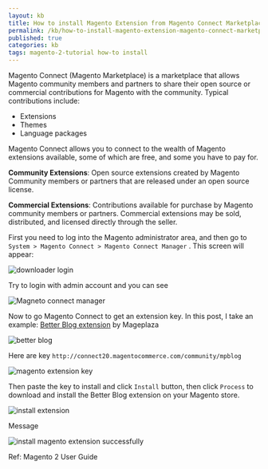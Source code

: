 ```yaml
---
layout: kb
title: How to install Magento Extension from Magento Connect Marketplace
permalink: /kb/how-to-install-magento-extension-magento-connect-marketplace.html
published: true
categories: kb 
tags: magento-2-tutorial how-to install
---
```


Magento Connect (Magento Marketplace) is a marketplace that allows Magento community members and partners to
share their open source or commercial contributions for Magento with the community. Typical
contributions include:

* Extensions
* Themes
* Language packages


Magento Connect allows you to connect to the wealth of Magento extensions available, some of which are free, and some you have to pay for. 


**Community Extensions**: Open source extensions created by Magento Community members
or partners that are released under an open source license.

**Commercial Extensions**: Contributions available for purchase by Magento community
members or partners. Commercial extensions may be sold, distributed, and licensed directly
through the seller.

First you need to log into the Magento administrator area, and then go to `System > Magento Connect > Magento Connect Manager` . This screen will appear:

![downloader login](https://lh6.googleusercontent.com/PW21vkYabCWuQUnmy5LK6x52WDis2wK_w9gq-_qOWLljP_1gETJMk0L8-MDlUApTwo-bm8ccTOzyXnRhuehzGka3yj9tmyOdGnTWWXcyS0UKNVqPnx20RmRyehv-XuThb1FePkBZ)


Try to login with admin account and you can see 

![Magneto connect manager](https://lh3.googleusercontent.com/zZN2RsG_4vHMAxKepHTFIb2C_Ei0bUWcXEe3qhLDr2AGA4bS22VAR8SNuvtvcnT-KQwOedUWVQOw8TEJY5u7Vq8Gll-KfpDYdhQ2oRp3ocAyhR641S_Y3jOgVaPxJJnly5JZpk5q)


Now to go Magento Connect to get an extension key. In this post, I take an example: [Better Blog extension](https://www.magentocommerce.com/magento-connect/better-blog.html) by Mageplaza

![better blog](https://lh4.googleusercontent.com/l8X-s5pcntqfJqSgV9V3rBcdy_xv2aV_gJa_x08eHVwehsc5zJ_Fr0ZiAcYF90TX8Kh95FH9jBu4CPEnMGZQzQExFvLhf4HWmdZlduTcO-f2oMbWJnM_wQOolE4Hc62Gwon8QTM5)

Here are key `http://connect20.magentocommerce.com/community/mpblog`

![magento extension key](https://lh4.googleusercontent.com/G-t4vhroo0Y5nNhTYpI4iLgo2V1aA02dTlc7umr_PKUDIxgNTQZU6iJBt8ZqMjOS_WPS_Za3M1Psq1ZhqR_93fulOoQQPI_ZTjF4sZfkIwrfqMQA3djw9YWrvhJKSVhH9JGsGXy_)


Then paste the key to install and click `Install` button, then click `Process` to download and install the Better Blog extension on your Magento store.

![install extension](https://lh6.googleusercontent.com/FEXSq81qdj-Xu9oHulyda-wdpcFNHVxuFzDeXQ28J6wuR6MgYYlrzTBbuUnmNG0yQ-9ShAm-wlL55AMTHlisgCymmBI4RRcaObIg4ZpWB_0RajSR2slCDaPqJCJd2PWiI62kTpeC)


Message

![install magento extension successfully](https://lh5.googleusercontent.com/b8NlJMaioemvTfsKHIMATcTEaIkU84C-Fl38KYVHKyFrwhcdnv4EhupqO7UaMZ3GbbbYPnFmsE7ZHxwOP30kbsugVww9L3y8gf_OQHwMRx6TYU_iu9fXaUOd5K1-cOGzHsCXdcab)



Ref: Magento 2 User Guide